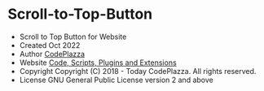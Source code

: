 # Scroll-to-Top-Button
- Scroll to Top Button for Website
- Created		Oct 2022
- Author		[CodePlazza](https://www.codeplazza.com/)
- Website		[Code, Scripts, Plugins and Extensions](https://www.codeplazza.com/)
- Copyright	Copyright (C) 2018 - Today CodePlazza. All rights reserved.
- License		GNU General Public License version 2 and above
